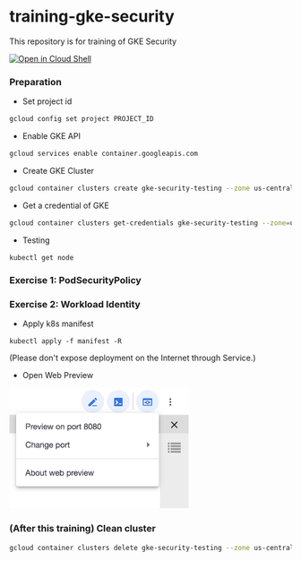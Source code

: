 # training-gke-security
This repository is for training of GKE Security

[![Open in Cloud Shell](http://gstatic.com/cloudssh/images/open-btn.png)](https://console.cloud.google.com/cloudshell/open?git_repo=https://github.com/rung/training-gke-security&page=editor&cloudshell_tutorial=README.md)

### Preparation
- Set project id
```bash
gcloud config set project PROJECT_ID
```

- Enable GKE API
```bash
gcloud services enable container.googleapis.com
```

- Create GKE Cluster
```bash
gcloud container clusters create gke-security-testing --zone us-central1-a --machine-type g1-small --num-nodes 3 --async
```

- Get a credential of GKE
```bash
gcloud container clusters get-credentials gke-security-testing --zone=us-central1-a
```

- Testing
```
kubectl get node
```

### Exercise 1: PodSecurityPolicy


### Exercise 2: Workload Identity
- Apply k8s manifest
```
kubectl apply -f manifest -R
```
(Please don't expose deployment on the Internet through Service.)

- Open Web Preview
<img src="img/web-preview.png" width="320">

### (After this training) Clean cluster
```bash
gcloud container clusters delete gke-security-testing --zone us-central1-a --async
```
